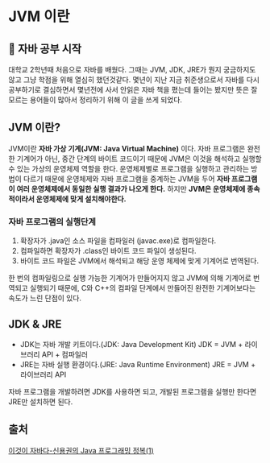 # JVM 이란
## 📝 자바 공부 시작
대학교 2학년때 처음으로 자바를 배웠다. 그때는 JVM, JDK, JRE가 뭔지 궁금하지도 않고 그냥 학점을 위해 열심히 했던것같다. 몇년이 지난 지금 취준생으로서 자바를 다시 공부하기로 결심하면서 몇년전에 사서 안읽은 자바 책을 폈는데 들어는 봤지만 뜻은 잘 모르는 용어들이 많아서 정리하기 위해 이 글을 쓰게 되었다.
## JVM 이란?
JVM이란 **자바 가상 기계(JVM: Java Virtual Machine)** 이다.
자바 프로그램은 완전한 기계어가 아닌, 중간 단계의 바이트 코드이기 때문에 JVM은 이것을 해석하고 실행할 수 있는 가상의 운영체제 역할을 한다. 
운영체제별로 프로그램을 실행하고 관리하는 방법이 다르기 때문에 운영체제와 자바 프로그램을 중계하는 JVM을 두어 **자바 프로그램이 여러 운영체제에서 동일한 실행 결과가 나오게 한다.**
하지만 **JVM은 운영체제에 종속적이라서 운영체제에 맞게 설치해야한다.** 

### 자바 프로그램의 실행단계
1. 확장자가 .java인 소스 파일을 컴파일러 (javac.exe)로 컴파일한다.
2. 컴파일하면 확장자가 .class인 바이트 코드 파일이 생성된다.
3. 바이트 코드 파일은 JVM에서 해석되고 해당 운영 체제에 맞게 기계어로 번역된다.

한 번의 컴파일링으로 실행 가능한 기계어가 만들어지지 않고 JVM에 의해 기계어로 번역되고 실행되기 때문에, C와 C++의 컴파일 단계에서 만들어진 완전한 기계어보다는 속도가 느린 단점이 있다.

## JDK & JRE
- JDK는 자바 개발 키트이다.(JDK: Java Development Kit)
  JDK = JVM + 라이브러리 API + 컴파일러
- JRE는 자바 실행 환경이다.(JRE: Java Runtime Environment)
JRE = JVM + 라이브러리 API

자바 프로그램을 개발하려면 JDK를 사용하면 되고, 개발된 프로그램을 실행만 한다면 JRE만 설치하면 된다.

## 출처
[이것이 자바다-신용권의 Java 프로그래밍 정복(1)]("https://www.hanbit.co.kr/store/books/look.php?p_code=B1460673937")
